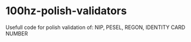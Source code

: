# 100hz-polish-validators
Usefull code for polish validation of: NIP, PESEL, REGON, IDENTITY CARD NUMBER

